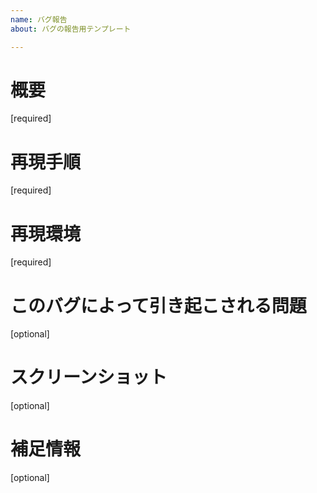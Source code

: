 ```yaml
---
name: バグ報告
about: バグの報告用テンプレート

---
```


 # 概要
[required]

 # 再現手順
[required]

 # 再現環境
[required]

 # このバグによって引き起こされる問題
[optional]

 # スクリーンショット
[optional]

 # 補足情報
[optional]
